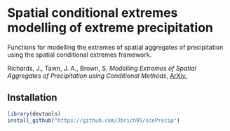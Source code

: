 # Spatial conditional extremes modelling of extreme precipitation
Functions for modelling the extremes of spatial aggregates of precipitation using the spatial conditional extremes framework. 

Richards, J., Tawn, J. A., Brown, S. <i>Modelling Extremes of Spatial Aggregates of Precipitation using Conditional Methods</i>, <a href = "https://arxiv.org/pdf/2102.10906.pdf">ArXiv.</a>
## Installation

```r
library(devtools)
install_github("https://github.com/Jbrich95/scePrecip")
```

